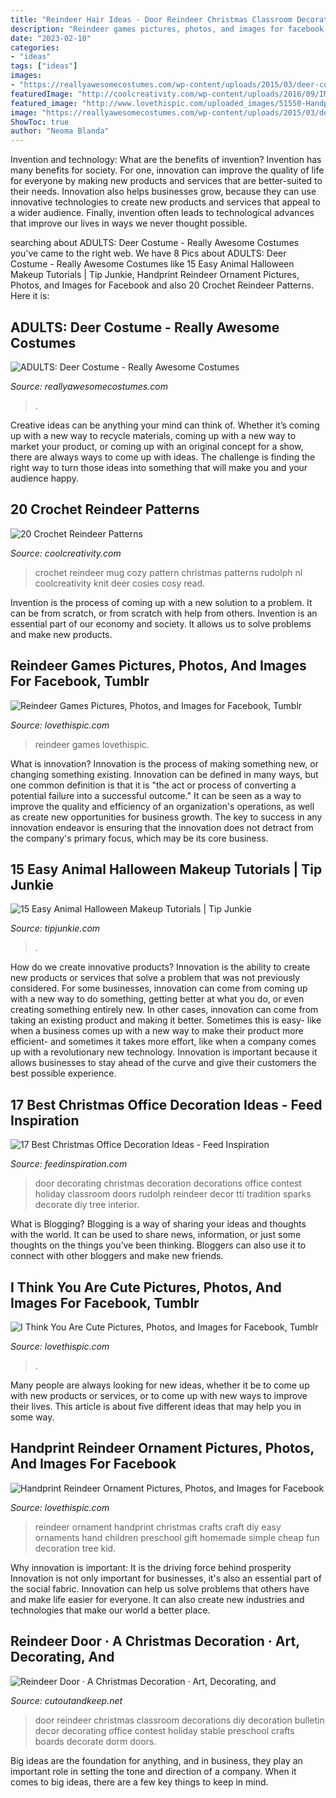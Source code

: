 ```yaml
---
title: "Reindeer Hair Ideas - Door Reindeer Christmas Classroom Decorations Diy Decoration Bulletin Decor Decorating Office Contest Holiday Stable Preschool Crafts Boards Decorate Dorm Doors"
description: "Reindeer games pictures, photos, and images for facebook, tumblr"
date: "2023-02-10"
categories:
- "ideas"
tags: ["ideas"]
images:
- "https://reallyawesomecostumes.com/wp-content/uploads/2015/03/deer-costume.jpg"
featuredImage: "http://coolcreativity.com/wp-content/uploads/2016/09/IMG_5882.jpg"
featured_image: "http://www.lovethispic.com/uploaded_images/51550-Handprint-Reindeer-Ornament.jpg"
image: "https://reallyawesomecostumes.com/wp-content/uploads/2015/03/deer-costume.jpg"
ShowToc: true
author: "Neoma Blanda"
---
```



Invention and technology: What are the benefits of invention?
Invention has many benefits for society. For one, innovation can improve the quality of life for everyone by making new products and services that are better-suited to their needs. Innovation also helps businesses grow, because they can use innovative technologies to create new products and services that appeal to a wider audience. Finally, invention often leads to technological advances that improve our lives in ways we never thought possible.

	

		
searching about ADULTS: Deer Costume - Really Awesome Costumes you've came to the right web. We have 8 Pics about ADULTS: Deer Costume - Really Awesome Costumes like 15 Easy Animal Halloween Makeup Tutorials | Tip Junkie, Handprint Reindeer Ornament Pictures, Photos, and Images for Facebook and also 20 Crochet Reindeer Patterns. Here it is:
		
    
## ADULTS: Deer Costume - Really Awesome Costumes

<img loading=lazy src="https://reallyawesomecostumes.com/wp-content/uploads/2015/03/deer-costume.jpg" onerror="this.onerror=null;this.src='https://tse4.mm.bing.net/th?id=OIP.vtVYrkkjS8LYviKWo40quQHaLH&amp;pid=15.1';" alt="ADULTS: Deer Costume - Really Awesome Costumes">

_Source: reallyawesomecostumes.com_

>. 

	

Creative ideas can be anything your mind can think of. Whether it’s coming up with a new way to recycle materials, coming up with a new way to market your product, or coming up with an original concept for a show, there are always ways to come up with ideas. The challenge is finding the right way to turn those ideas into something that will make you and your audience happy.

    
## 20 Crochet Reindeer Patterns

<img loading=lazy src="http://coolcreativity.com/wp-content/uploads/2016/09/IMG_5882.jpg" onerror="this.onerror=null;this.src='https://tse4.mm.bing.net/th?id=OIP._1VGHp3zxj8sQ_s00bShZgHaLH&amp;pid=15.1';" alt="20 Crochet Reindeer Patterns">

_Source: coolcreativity.com_

>crochet reindeer mug cozy pattern christmas patterns rudolph nl coolcreativity knit deer cosies cosy read. 

	

Invention is the process of coming up with a new solution to a problem. It can be from scratch, or from scratch with help from others. Invention is an essential part of our economy and society. It allows us to solve problems and make new products.

    
## Reindeer Games Pictures, Photos, And Images For Facebook, Tumblr

<img loading=lazy src="https://www.lovethispic.com/uploaded_images/44051-Reindeer-Games.jpg" onerror="this.onerror=null;this.src='https://tse1.mm.bing.net/th?id=OIP.Qvsk9-8Dv28-FxywX5L60gHaJ4&amp;pid=15.1';" alt="Reindeer Games Pictures, Photos, and Images for Facebook, Tumblr">

_Source: lovethispic.com_

>reindeer games lovethispic. 

	

What is innovation?
Innovation is the process of making something new, or changing something existing. Innovation can be defined in many ways, but one common definition is that it is "the act or process of converting a potential failure into a successful outcome." 
It can be seen as a way to improve the quality and efficiency of an organization's operations, as well as create new opportunities for business growth. 
The key to success in any innovation endeavor is ensuring that the innovation does not detract from the company's primary focus, which may be its core business.

    
## 15 Easy Animal Halloween Makeup Tutorials | Tip Junkie

<img loading=lazy src="https://cdn.tipjunkie.com/wp-content/uploads/cache/c2/ed/c2ed77f0ee4f5c2d14074b160a409ca4.jpg" onerror="this.onerror=null;this.src='https://tse1.mm.bing.net/th?id=OIP.mbUDHDojDzv5-rPsitn3mAHaLH&amp;pid=15.1';" alt="15 Easy Animal Halloween Makeup Tutorials | Tip Junkie">

_Source: tipjunkie.com_

>. 

	

How do we create innovative products?
Innovation is the ability to create new products or services that solve a problem that was not previously considered. For some businesses, innovation can come from coming up with a new way to do something, getting better at what you do, or even creating something entirely new. In other cases, innovation can come from taking an existing product and making it better. Sometimes this is easy- like when a business comes up with a new way to make their product more efficient- and sometimes it takes more effort, like when a company comes up with a revolutionary new technology. Innovation is important because it allows businesses to stay ahead of the curve and give their customers the best possible experience.

    
## 17 Best Christmas Office Decoration Ideas - Feed Inspiration

<img loading=lazy src="http://feedinspiration.com/wp-content/uploads/2016/09/office-door-christmas-decorating-ideas.jpg" onerror="this.onerror=null;this.src='https://tse4.mm.bing.net/th?id=OIP.6fCnQj2oThaemTOTwGhMegHaN8&amp;pid=15.1';" alt="17 Best Christmas Office Decoration Ideas - Feed Inspiration">

_Source: feedinspiration.com_

>door decorating christmas decoration decorations office contest holiday classroom doors rudolph reindeer decor tti tradition sparks decorate diy tree interior. 

	

What is Blogging?
Blogging is a way of sharing your ideas and thoughts with the world. It can be used to share news, information, or just some thoughts on the things you’ve been thinking. Bloggers can also use it to connect with other bloggers and make new friends.

    
## I Think You Are Cute Pictures, Photos, And Images For Facebook, Tumblr

<img loading=lazy src="http://www.lovethispic.com/uploaded_images/38327-I-Think-You-Are-Cute.gif?1" onerror="this.onerror=null;this.src='https://tse4.mm.bing.net/th?id=OIP.RuhLO--1sbSOBlsDA1vCDQHaEf&amp;pid=15.1';" alt="I Think You Are Cute Pictures, Photos, and Images for Facebook, Tumblr">

_Source: lovethispic.com_

>. 

	

Many people are always looking for new ideas, whether it be to come up with new products or services, or to come up with new ways to improve their lives. This article is about five different ideas that may help you in some way.

    
## Handprint Reindeer Ornament Pictures, Photos, And Images For Facebook

<img loading=lazy src="http://www.lovethispic.com/uploaded_images/51550-Handprint-Reindeer-Ornament.jpg" onerror="this.onerror=null;this.src='https://tse3.mm.bing.net/th?id=OIP.QW-TiA5U6woPvQm-ZrRmlgHaJ7&amp;pid=15.1';" alt="Handprint Reindeer Ornament Pictures, Photos, and Images for Facebook">

_Source: lovethispic.com_

>reindeer ornament handprint christmas crafts craft diy easy ornaments hand children preschool gift homemade simple cheap fun decoration tree kid. 

	

Why innovation is important: It is the driving force behind prosperity
Innovation is not only important for businesses, it's also an essential part of the social fabric. Innovation can help us solve problems that others have and make life easier for everyone. It can also create new industries and technologies that make our world a better place.

    
## Reindeer Door · A Christmas Decoration · Art, Decorating, And

<img loading=lazy src="http://images.coplusk.net/project_images/142001/image/full_DSC09552.jpg" onerror="this.onerror=null;this.src='https://tse2.mm.bing.net/th?id=OIP.QVAgKz96k6q7IFY8AwAFhAHaJ4&amp;pid=15.1';" alt="Reindeer Door · A Christmas Decoration · Art, Decorating, and">

_Source: cutoutandkeep.net_

>door reindeer christmas classroom decorations diy decoration bulletin decor decorating office contest holiday stable preschool crafts boards decorate dorm doors. 

	

Big ideas are the foundation for anything, and in business, they play an important role in setting the tone and direction of a company. When it comes to big ideas, there are a few key things to keep in mind. 

